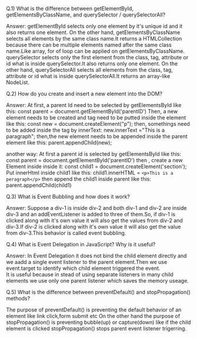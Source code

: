 Q.1) What is the difference between getElementById, getElementsByClassName, and querySelector / querySelectorAll?

Answer:
getElementById selects only one element by it's unique id and it also returns one element.
On the other hand, getElementsByClassName selects all elements by the same class name.It returns a HTMLCollection because there can be multiple elements named after the same class name.Like array, for of loop can be applied on getElementsByClassName.
querySelector selects only the first element from the class, tag, attribute or id what is inside querySelector.It also returns only one element.
On the other hand, querySelectorAll selects all elements  from the class, tag, attribute or id what is inside querySelectorAll.It returns an array-like NodeList.


Q.2) How do you create and insert a new element into the DOM?

Answer:
At first, a parent Id need to be selected by getElementsById like this:
const parent = document.getElementById('parentID')
Then, a new element needs to be created and tag need to be putted inside the element like this:
const new = document.createElement("p");
then, somethings need to be added inside the tag by innerText:
new.innerText ="This is a paragraph";
then,the new element needs to be appended inside the parent element like this:
parent.appendChild(new);

another way:
At first a parent id is selected by getElementsById like this:
const parent = document.getElementById('parentID')
then , create a new Element inside inside it:
const child1 = document.createElement('section');
Put innerHtml inside child1 like this:
child1.innerHTML = `<p>This is a peragraph</p>`
then append the child1 inside parent like this:
parent.appendChild(child1)


Q.3) What is Event Bubbling and how does it work?

Answer:
Suppose a div-1 is inside div-2 and both div-1 and div-2 are inside div-3 and an addEventListener  is added to three of them.So, if div-1 is clicked along with it's own value it will also get the values from div-2 and div-3.If div-2 is clicked along with it's own value it will also get the value from div-3.This behavior is called event bubbling.


Q.4) What is Event Delegation in JavaScript? Why is it useful?

Answer:
In Event Delegation it does not bind the child element directly and we aadd a single event listener to the parent element.Then we use event.target to identify which child element triggered the event.  
It is useful because in stead of using separate listeners in many child elements we use only one parent listener which saves the memory useage.


Q.5) What is the difference between preventDefault() and stopPropagation() methods?

The purpose of preventDefault() is preventing the default behavior of an element like link click,form submit etc
On the other hand the purpose of stopPropagation() is preventing bubble(up) or capture(down) like if the child element is clicked stopPropagation() stops parent event listener trigerring.


